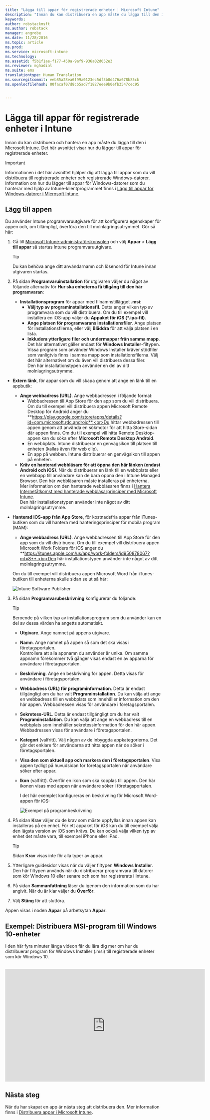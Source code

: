 ```yaml
---
title: "Lägga till appar för registrerade enheter | Microsoft Intune"
description: "Innan du kan distribuera en app måste du lägga till den i Intune. Sedan är den tillgänglig i Intune-konsolen där du kan distribuera och hantera den."
keywords: 
author: robstackmsft
ms.author: robstack
manager: angrobe
ms.date: 11/28/2016
ms.topic: article
ms.prod: 
ms.service: microsoft-intune
ms.technology: 
ms.assetid: f5b1f1ae-f177-450a-9af9-936a02d052e3
ms.reviewer: mghadial
ms.suite: ems
translationtype: Human Translation
ms.sourcegitcommit: eeb85a28ea6f99a0123ec5df3b0d476a678b85cb
ms.openlocfilehash: 00facaf07d8cb5ad7f1827eee9b0efb3547cec95


---
```


# <a name="add-apps-for-enrolled-devices-to-intune"></a>Lägga till appar för registrerade enheter i Intune

Innan du kan distribuera och hantera en app måste du lägga till den i Microsoft Intune. Det här avsnittet visar hur du lägger till appar för registrerade enheter.


> [!IMPORTANT]
> Informationen i det här avsnittet hjälper dig att lägga till appar som du vill distribuera till registrerade enheter och registrerade Windows-datorer. Information om hur du lägger till appar för Windows-datorer som du hanterar med hjälp av Intune-klientprogrammet finns i [Lägg till appar för Windows-datorer i Microsoft Intune](add-apps-for-windows-pcs-in-microsoft-intune.md).

## <a name="add-the-app"></a>Lägg till appen
Du använder Intune programvaruutgivare för att konfigurera egenskaper för appen och, om tillämpligt, överföra den till molnlagringsutrymmet. Gör så här:

1.  Gå till [Microsoft Intune-administratörskonsolen](https://manage.microsoft.com) och välj **Appar** &gt; **Lägg till appar** så startas Intune programvaruutgivare.

    > [!TIP]
    > Du kan behöva ange ditt användarnamn och lösenord för Intune innan utgivaren startas.

2.  På sidan **Programvaruinstallation** för utgivaren väljer du något av följande alternativ för **Hur ska enheterna få tillgång till den här programvaran**:
    - **Installationsprogram** för appar med filnamnstillägget **.msi**:
        - **Välj typ av programinstallationsfil**. Detta anger vilken typ av programvara som du vill distribuera. Om du till exempel vill installera en iOS-app väljer du **Appaket för iOS (&#42;.ipa-fil)**.
        - **Ange platsen för programvarans installationsfiler**. Ange platsen för installationsfilerna, eller välj **Bläddra** för att välja platsen i en lista.
        - **Inkludera ytterligare filer och undermappar från samma mapp**. Det här alternativet gäller endast för **Windows Installer**-filtypen.<br>Vissa program som använder Windows Installer kräver stödfiler som vanligtvis finns i samma mapp som installationsfilerna. Välj det här alternativet om du även vill distribuera dessa filer.<br>Den här installationstypen använder en del av ditt molnlagringsutrymme.

  -   **Extern länk**, för appar som du vill skapa genom att ange en länk till en appbutik:

        - **Ange webbadress (URL)**. Ange webbadressen i följande format:
            - Webbadressen till App Store för den app som du vill distribuera. Om du till exempel vill distribuera appen Microsoft Remote Desktop för Android anger du **https://play.google.com/store/apps/details?id=com.microsoft.rdc.android**.<br>Du hittar webbadressen till appen genom att använda en sökmotor för att hitta Store-sidan där appen finns. Om du till exempel vill hitta Remote Desktop-appen kan du söka efter **Microsoft Remote Desktop Android**.
            - En webbplats. Intune distribuerar en genvägsikon till platsen till enheten (kallas även för web clip).
            - En app på webben. Intune distribuerar en genvägsikon till appen på enheten.
        - **Kräv en hanterad webbläsare för att öppna den här länken (endast Android och iOS)**. När du distribuerar en länk till en webbplats eller en webbapp till användare kan de bara öppna den i Intune Managed Browser. Den här webbläsaren måste installeras på enheterna.<br>Mer information om den hanterade webbläsaren finns i [Hantera Internetåtkomst med hanterade webbläsarprinciper med Microsoft Intune](manage-internet-access-using-managed-browser-policies.md).<br>Den här installationstypen använder inte något av ditt molnlagringsutrymme.

  -   **Hanterad iOS-app från App Store**, för kostnadsfria appar från iTunes-butiken som du vill hantera med hanteringsprinciper för mobila program (MAM):

        - **Ange webbadress (URL)**. Ange webbadressen till App Store för den app som du vill distribuera. Om du till exempel vill distribuera appen Microsoft Work Folders för iOS anger du **https://itunes.apple.com/us/app/work-folders/id950878067?mt=8**.<br>Den här installationstypen använder inte något av ditt molnlagringsutrymme.

        Om du till exempel vill distribuera appen Microsoft Word från iTunes-butiken till enheterna skulle sidan se ut så här:

        ![Intune Software Publisher](./media/publisher-for-mobile.png)

3.  På sidan **Programvarubeskrivning** konfigurerar du följande:

    > [!TIP]
    > Beroende på vilken typ av installationsprogram som du använder kan en del av dessa värden ha angetts automatiskt.

    - **Utgivare**. Ange namnet på appens utgivare.
    - **Namn**. Ange namnet på appen så som det ska visas i företagsportalen.<br>Kontrollera att alla appnamn du använder är unika. Om samma appnamn förekommer två gånger visas endast en av apparna för användare i företagsportalen.
    - **Beskrivning**. Ange en beskrivning för appen. Detta visas för användare i företagsportalen.
    - **Webbadress (URL) för programinformation**. Detta är endast tillgängligt om du har valt **Programinstallation**. Du kan välja att ange en webbadress till en webbplats som innehåller information om den här appen. Webbadressen visas för användare i företagsportalen.
    - **Sekretess-URL**. Detta är endast tillgängligt om du har valt **Programinstallation**. Du kan välja att ange en webbadress till en webbplats som innehåller sekretessinformation för den här appen. Webbadressen visas för användare i företagsportalen.
    - **Kategori** (valfritt). Välj någon av de inbyggda appkategorierna. Det gör det enklare för användarna att hitta appen när de söker i företagsportalen.
    - **Visa den som aktuell app och markera den i företagsportalen**. Visa appen tydligt på huvudsidan för företagsportalen när användare söker efter appar.
    - **Ikon** (valfritt). Överför en ikon som ska kopplas till appen. Den här ikonen visas med appen när användare söker i företagsportalen.

        I det här exemplet konfigureras en beskrivning för Microsoft Word-appen för iOS:

        ![Exempel på programbeskrivning](./media/ios-software-description.png)

4.  På sidan **Krav** väljer du de krav som måste uppfyllas innan appen kan installeras på en enhet. För ett appaket för iOS kan du till exempel välja den lägsta version av iOS som krävs. Du kan också välja vilken typ av enhet det måste vara, till exempel iPhone eller iPad.

    > [!TIP]
    > Sidan **Krav** visas inte för alla typer av appar.

5.  Ytterligare guidesidor visas när du väljer filtypen **Windows Installer**. Den här filtypen används när du distribuerar programvara till datorer som kör Windows 10 eller senare och som har registrerats i Intune.

6.  På sidan **Sammanfattning** läser du igenom den information som du har angivit. När du är klar väljer du **Överför**.

7.  Välj **Stäng** för att slutföra.

Appen visas i noden **Appar** på arbetsytan **Appar**.

## <a name="example---deploying-msi-applications-to-windows-10-devices"></a>Exempel: Distribuera MSI-program till Windows 10-enheter
I den här fyra minuter långa videon får du lära dig mer om hur du distribuerar program för Windows Installer (.msi) till registrerade enheter som kör Windows 10.<br><br>

<iframe src="https://channel9.msdn.com/Series/How-to-Control-the-Uncontrolled/6--How-to-Deploy-MSI-Applications-to-Windows-10-Using-Intune-and-Mobile-Device-Management-MDM/player" width="640" height="360" allowFullScreen frameBorder="0"></iframe>

## <a name="next-steps"></a>Nästa steg

När du har skapat en app är nästa steg att distribuera den. Mer information finns i [Distribuera appar i Microsoft Intune](deploy-apps.md).



<!--HONumber=Nov16_HO4-->


